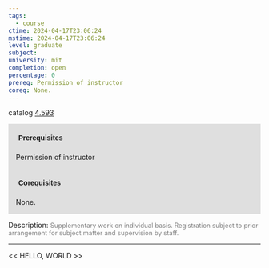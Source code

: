 ```yaml
---
tags:
  - course
ctime: 2024-04-17T23:06:24
mstime: 2024-04-17T23:06:24
level: graduate
subject: 
university: mit
completion: open
percentage: 0
prereq: Permission of instructor
coreq: None.
---
```


catalog [4.593](http://student.mit.edu/catalog/m4e.html#4.593)

<span style="display: block; padding: 15px; background-color: rgb(100, 100, 100, 0.2);"><font id="m_prereq3164_0" style="display: block; font-family: Arial, sans-serif; font-weight: bold; padding: 5px">Prerequisites</font><br><span id="prereq3164_0">Permission of instructor</span></span>
<span style="display: block; padding: 15px; background-color: rgb(100, 100, 100, 0.2);"><font id="m_coreq3164_0" style="display: block; font-family: Arial, sans-serif; font-weight: bold; padding: 5px">Corequisites</font><br><span id="coreq3164_0">None.</span></span>

<font style="">Description:</font>
<font style="color: grey; font-size: 0.8rem;">Supplementary work on individual basis. Registration subject to prior arrangement for subject matter and supervision by staff.</font>



---

<< HELLO, WORLD >>
